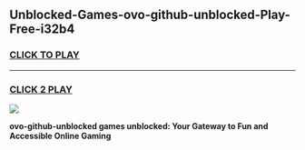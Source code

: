 
## Unblocked-Games-ovo-github-unblocked-Play-Free-i32b4
<h3>
<a href="https://premium76.site?title=ovo-github-unblocked&ref=12A">CLICK TO PLAY</a></h3>
<hr>

<h3>
<a href="https://premium76.site?title=ovo-github-unblocked&ref=12A">CLICK 2 PLAY</a>
  
</h3>

<a href="https://premium76.site?title=ovo-github-unblocked&ref=12A"><img src="https://clearcache.store/games.png"></a>


**ovo-github-unblocked games unblocked: Your Gateway to Fun and Accessible Online Gaming**
